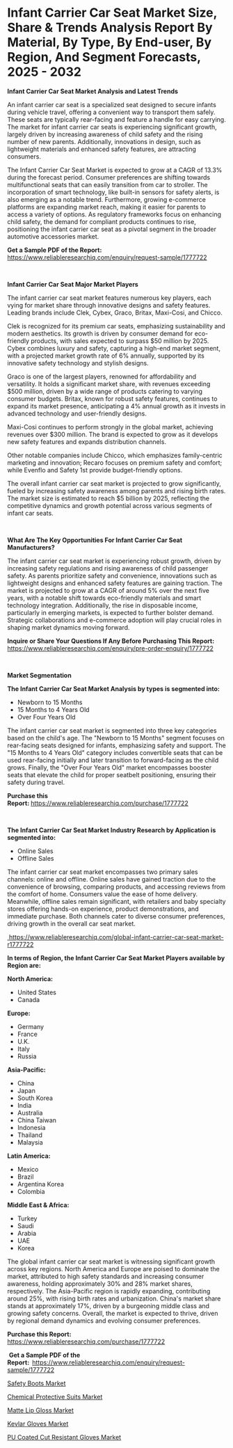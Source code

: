 <p><h1>Infant Carrier Car Seat Market Size, Share & Trends Analysis Report By Material, By Type, By End-user, By Region, And Segment Forecasts, 2025 - 2032</h1></p><p><strong>Infant Carrier Car Seat Market Analysis and Latest Trends</strong></p>
<p><p>An infant carrier car seat is a specialized seat designed to secure infants during vehicle travel, offering a convenient way to transport them safely. These seats are typically rear-facing and feature a handle for easy carrying. The market for infant carrier car seats is experiencing significant growth, largely driven by increasing awareness of child safety and the rising number of new parents. Additionally, innovations in design, such as lightweight materials and enhanced safety features, are attracting consumers.</p><p>The Infant Carrier Car Seat Market is expected to grow at a CAGR of 13.3% during the forecast period. Consumer preferences are shifting towards multifunctional seats that can easily transition from car to stroller. The incorporation of smart technology, like built-in sensors for safety alerts, is also emerging as a notable trend. Furthermore, growing e-commerce platforms are expanding market reach, making it easier for parents to access a variety of options. As regulatory frameworks focus on enhancing child safety, the demand for compliant products continues to rise, positioning the infant carrier car seat as a pivotal segment in the broader automotive accessories market.</p></p>
<p><strong>Get a Sample PDF of the Report:&nbsp;</strong> <a href="https://www.reliableresearchiq.com/enquiry/request-sample/1777722?utm_campaign=1876&utm_medium=2&utm_source=Github&utm_content=ia&utm_term=04042025&utm_id=infant-carrier-car-seat">https://www.reliableresearchiq.com/enquiry/request-sample/1777722</a></p>
<p>&nbsp;</p>
<p><strong>Infant Carrier Car Seat Major Market Players</strong></p>
<p><p>The infant carrier car seat market features numerous key players, each vying for market share through innovative designs and safety features. Leading brands include Clek, Cybex, Graco, Britax, Maxi-Cosi, and Chicco. </p><p>Clek is recognized for its premium car seats, emphasizing sustainability and modern aesthetics. Its growth is driven by consumer demand for eco-friendly products, with sales expected to surpass $50 million by 2025. Cybex combines luxury and safety, capturing a high-end market segment, with a projected market growth rate of 6% annually, supported by its innovative safety technology and stylish designs.</p><p>Graco is one of the largest players, renowned for affordability and versatility. It holds a significant market share, with revenues exceeding $500 million, driven by a wide range of products catering to varying consumer budgets. Britax, known for robust safety features, continues to expand its market presence, anticipating a 4% annual growth as it invests in advanced technology and user-friendly designs.</p><p>Maxi-Cosi continues to perform strongly in the global market, achieving revenues over $300 million. The brand is expected to grow as it develops new safety features and expands distribution channels.</p><p>Other notable companies include Chicco, which emphasizes family-centric marketing and innovation; Recaro focuses on premium safety and comfort; while Evenflo and Safety 1st provide budget-friendly options.</p><p>The overall infant carrier car seat market is projected to grow significantly, fueled by increasing safety awareness among parents and rising birth rates. The market size is estimated to reach $5 billion by 2025, reflecting the competitive dynamics and growth potential across various segments of infant car seats.</p></p>
<p>&nbsp;</p>
<p><strong>What Are The Key Opportunities For Infant Carrier Car Seat Manufacturers?</strong></p>
<p><p>The infant carrier car seat market is experiencing robust growth, driven by increasing safety regulations and rising awareness of child passenger safety. As parents prioritize safety and convenience, innovations such as lightweight designs and enhanced safety features are gaining traction. The market is projected to grow at a CAGR of around 5% over the next five years, with a notable shift towards eco-friendly materials and smart technology integration. Additionally, the rise in disposable income, particularly in emerging markets, is expected to further bolster demand. Strategic collaborations and e-commerce adoption will play crucial roles in shaping market dynamics moving forward.</p></p>
<p><strong>Inquire or Share Your Questions If Any Before Purchasing This Report:</strong> <a href="https://www.reliableresearchiq.com/enquiry/pre-order-enquiry/1777722?utm_campaign=1876&utm_medium=2&utm_source=Github&utm_content=ia&utm_term=04042025&utm_id=infant-carrier-car-seat">https://www.reliableresearchiq.com/enquiry/pre-order-enquiry/1777722</a></p>
<p>&nbsp;</p>
<p><strong>Market Segmentation</strong></p>
<p><strong>The Infant Carrier Car Seat Market Analysis by types is segmented into:</strong></p>
<p><ul><li>Newborn to 15 Months</li><li>15 Months to 4 Years Old</li><li>Over Four Years Old</li></ul></p>
<p><p>The infant carrier car seat market is segmented into three key categories based on the child's age. The "Newborn to 15 Months" segment focuses on rear-facing seats designed for infants, emphasizing safety and support. The "15 Months to 4 Years Old" category includes convertible seats that can be used rear-facing initially and later transition to forward-facing as the child grows. Finally, the "Over Four Years Old" market encompasses booster seats that elevate the child for proper seatbelt positioning, ensuring their safety during travel.</p></p>
<p><strong>Purchase this Report:&nbsp;</strong><a href="https://www.reliableresearchiq.com/purchase/1777722?utm_campaign=1876&utm_medium=2&utm_source=Github&utm_content=ia&utm_term=04042025&utm_id=infant-carrier-car-seat">https://www.reliableresearchiq.com/purchase/1777722</a></p>
<p>&nbsp;</p>
<p><strong>The Infant Carrier Car Seat Market Industry Research by Application is segmented into:</strong></p>
<p><ul><li>Online Sales</li><li>Offline Sales</li></ul></p>
<p><p>The infant carrier car seat market encompasses two primary sales channels: online and offline. Online sales have gained traction due to the convenience of browsing, comparing products, and accessing reviews from the comfort of home. Consumers value the ease of home delivery. Meanwhile, offline sales remain significant, with retailers and baby specialty stores offering hands-on experience, product demonstrations, and immediate purchase. Both channels cater to diverse consumer preferences, driving growth in the overall car seat market.</p></p>
<p><a href="https://www.reliableresearchiq.com/global-infant-carrier-car-seat-market-r1777722?utm_campaign=1876&utm_medium=2&utm_source=Github&utm_content=ia&utm_term=04042025&utm_id=infant-carrier-car-seat">&nbsp;https://www.reliableresearchiq.com/global-infant-carrier-car-seat-market-r1777722</a></p>
<p><strong>In terms of Region, the Infant Carrier Car Seat Market Players available by Region are:</strong></p>
<p>
    <p> <strong> North America: </strong>
        <ul>
            <li>United States</li>
            <li>Canada</li>
        </ul>
        </p> 
    <p> <strong> Europe: </strong>
        <ul>
            <li>Germany</li>
            <li>France</li>
            <li>U.K.</li>
            <li>Italy</li>
            <li>Russia</li>
        </ul>
        </p> 
    <p> <strong> Asia-Pacific: </strong>
        <ul>
            <li>China</li>
            <li>Japan</li>
            <li>South Korea</li>
            <li>India</li>
            <li>Australia</li>
            <li>China Taiwan</li>
            <li>Indonesia</li>
            <li>Thailand</li>
            <li>Malaysia</li>
        </ul>
        </p> 
    <p> <strong> Latin America: </strong>
        <ul>
            <li>Mexico</li>
            <li>Brazil</li>
            <li>Argentina Korea</li>
            <li>Colombia</li>
        </ul>
        </p> 
    <p> <strong> Middle East & Africa: </strong>
        <ul>
            <li>Turkey</li>
            <li>Saudi</li>
            <li>Arabia</li>
            <li>UAE</li>
            <li>Korea</li>
        </ul>
    </p>
    </p>
<p><p>The global infant carrier car seat market is witnessing significant growth across key regions. North America and Europe are poised to dominate the market, attributed to high safety standards and increasing consumer awareness, holding approximately 30% and 28% market shares, respectively. The Asia-Pacific region is rapidly expanding, contributing around 25%, with rising birth rates and urbanization. China's market share stands at approximately 17%, driven by a burgeoning middle class and growing safety concerns. Overall, the market is expected to thrive, driven by regional demand dynamics and evolving consumer preferences.</p></p>
<p><strong>Purchase this Report: </strong><a href="https://www.reliableresearchiq.com/purchase/1777722?utm_campaign=1876&utm_medium=2&utm_source=Github&utm_content=ia&utm_term=04042025&utm_id=infant-carrier-car-seat">https://www.reliableresearchiq.com/purchase/1777722</a></p>
<p>&nbsp;<strong>Get a Sample PDF of the Report:&nbsp;&nbsp;</strong><a href="https://www.reliableresearchiq.com/enquiry/request-sample/1777722?utm_campaign=1876&utm_medium=2&utm_source=Github&utm_content=ia&utm_term=04042025&utm_id=infant-carrier-car-seat">https://www.reliableresearchiq.com/enquiry/request-sample/1777722</a></p>
<p><strong></strong></p>
<p><p><a href="https://github.com/drissahrouk/Market-Research-Report-List-1/blob/main/safety-boots-market.md?utm_campaign=1876&utm_medium=2&utm_source=Github&utm_content=ia&utm_term=04042025&utm_id=infant-carrier-car-seat">Safety Boots Market</a></p><p><a href="https://github.com/kemauteve/Market-Research-Report-List-1/blob/main/chemical-protective-suits-market.md?utm_campaign=1876&utm_medium=2&utm_source=Github&utm_content=ia&utm_term=04042025&utm_id=infant-carrier-car-seat">Chemical Protective Suits Market</a></p><p><a href="https://github.com/nxauwedaroui2/Market-Research-Report-List-1/blob/main/matte-lip-gloss-market.md?utm_campaign=1876&utm_medium=2&utm_source=Github&utm_content=ia&utm_term=04042025&utm_id=infant-carrier-car-seat">Matte Lip Gloss Market</a></p><p><a href="https://github.com/habyoneub/Market-Research-Report-List-1/blob/main/kevlar-gloves-market.md?utm_campaign=1876&utm_medium=2&utm_source=Github&utm_content=ia&utm_term=04042025&utm_id=infant-carrier-car-seat">Kevlar Gloves Market</a></p><p><a href="https://github.com/haklagjbj/Market-Research-Report-List-1/blob/main/pu-coated-cut-resistant-gloves-market.md?utm_campaign=1876&utm_medium=2&utm_source=Github&utm_content=ia&utm_term=04042025&utm_id=infant-carrier-car-seat">PU Coated Cut Resistant Gloves Market</a></p></p>